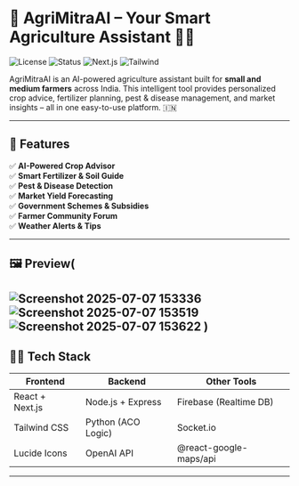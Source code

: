 # 🌿 AgriMitraAI – Your Smart Agriculture Assistant 🤖🌾

![License](https://img.shields.io/badge/license-MIT-green)
![Status](https://img.shields.io/badge/status-active-brightgreen)
![Next.js](https://img.shields.io/badge/built%20with-Next.js-blue)
![Tailwind](https://img.shields.io/badge/styled%20with-TailwindCSS-38b2ac)

AgriMitraAI is an AI-powered agriculture assistant built for **small and medium farmers** across India. This intelligent tool provides personalized crop advice, fertilizer planning, pest & disease management, and market insights – all in one easy-to-use platform. 🇮🇳

---

## 🚀 Features

✅ **AI-Powered Crop Advisor**  
✅ **Smart Fertilizer & Soil Guide**  
✅ **Pest & Disease Detection**  
✅ **Market Yield Forecasting**  
✅ **Government Schemes & Subsidies**  
✅ **Farmer Community Forum**  
✅ **Weather Alerts & Tips**

---

## 🖼️ Preview(
![Screenshot 2025-07-07 153336](https://github.com/user-attachments/assets/65760e47-f385-4edf-9ed5-533147ad4c46)
![Screenshot 2025-07-07 153519](https://github.com/user-attachments/assets/b96e1e2c-e616-47b7-9458-920a3b52f40d)
![Screenshot 2025-07-07 153622](https://github.com/user-attachments/assets/7d1c2075-77e0-4a11-8ad8-21a81a460d7f)
)
---

## 🧑‍💻 Tech Stack

| Frontend         | Backend               | Other Tools        |
|------------------|------------------------|--------------------|
| React + Next.js  | Node.js + Express      | Firebase (Realtime DB) |
| Tailwind CSS     | Python (ACO Logic)     | Socket.io |
| Lucide Icons     | OpenAI API             | @react-google-maps/api |

---



